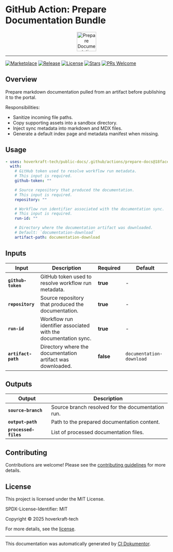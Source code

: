 <!-- header:start -->

# GitHub Action: Prepare Documentation Bundle

<div align="center">
  <img src="https://opengraph.githubassets.com/546a72c7800c4d2282441abbd3c1f3056e57fd19a2f1cde18939c91c6fcb7986/hoverkraft-tech/public-docs" width="60px" align="center" alt="Prepare Documentation Bundle" />
</div>

---

<!-- header:end -->
<!-- badges:start -->

[![Marketplace](https://img.shields.io/badge/Marketplace-prepare--documentation--bundle-blue?logo=github-actions)](https://github.com/marketplace/actions/prepare-documentation-bundle)
[![Release](https://img.shields.io/github/v/release/hoverkraft-tech/public-docs)](https://github.com/hoverkraft-tech/public-docs/releases)
[![License](https://img.shields.io/github/license/hoverkraft-tech/public-docs)](http://choosealicense.com/licenses/mit/)
[![Stars](https://img.shields.io/github/stars/hoverkraft-tech/public-docs?style=social)](https://img.shields.io/github/stars/hoverkraft-tech/public-docs?style=social)
[![PRs Welcome](https://img.shields.io/badge/PRs-welcome-brightgreen.svg)](https://github.com/hoverkraft-tech/public-docs/blob/main/CONTRIBUTING.md)

<!-- badges:end -->
<!-- overview:start -->

## Overview

Prepare markdown documentation pulled from an artifact before publishing it to the portal.

Responsibilities:

- Sanitize incoming file paths.
- Copy supporting assets into a sandbox directory.
- Inject sync metadata into markdown and MDX files.
- Generate a default index page and metadata manifest when missing.

<!-- overview:end -->
<!-- usage:start -->

## Usage

```yaml
- uses: hoverkraft-tech/public-docs/.github/actions/prepare-docs@18facec04f2945f4d66d510e8a06568497b73c54 # 0.1.0
  with:
    # GitHub token used to resolve workflow run metadata.
    # This input is required.
    github-token: ""

    # Source repository that produced the documentation.
    # This input is required.
    repository: ""

    # Workflow run identifier associated with the documentation sync.
    # This input is required.
    run-id: ""

    # Directory where the documentation artifact was downloaded.
    # Default: `documentation-download`
    artifact-path: documentation-download
```

<!-- usage:end -->
<!-- inputs:start -->

## Inputs

| **Input**           | **Description**                                                 | **Required** | **Default**              |
| ------------------- | --------------------------------------------------------------- | ------------ | ------------------------ |
| **`github-token`**  | GitHub token used to resolve workflow run metadata.             | **true**     | -                        |
| **`repository`**    | Source repository that produced the documentation.              | **true**     | -                        |
| **`run-id`**        | Workflow run identifier associated with the documentation sync. | **true**     | -                        |
| **`artifact-path`** | Directory where the documentation artifact was downloaded.      | **false**    | `documentation-download` |

<!-- inputs:end -->
<!-- secrets:start -->
<!-- secrets:end -->
<!-- outputs:start -->

## Outputs

| **Output**            | **Description**                                   |
| --------------------- | ------------------------------------------------- |
| **`source-branch`**   | Source branch resolved for the documentation run. |
| **`output-path`**     | Path to the prepared documentation content.       |
| **`processed-files`** | List of processed documentation files.            |

<!-- outputs:end -->
<!-- examples:start -->
<!-- examples:end -->
<!-- contributing:start -->

## Contributing

Contributions are welcome! Please see the [contributing guidelines](https://github.com/hoverkraft-tech/public-docs/blob/main/CONTRIBUTING.md) for more details.

<!-- contributing:end -->
<!-- security:start -->
<!-- security:end -->
<!-- license:start -->

## License

This project is licensed under the MIT License.

SPDX-License-Identifier: MIT

Copyright © 2025 hoverkraft-tech

For more details, see the [license](http://choosealicense.com/licenses/mit/).

<!-- license:end -->
<!-- generated:start -->

---

This documentation was automatically generated by [CI Dokumentor](https://github.com/hoverkraft-tech/ci-dokumentor).

<!-- generated:end -->
